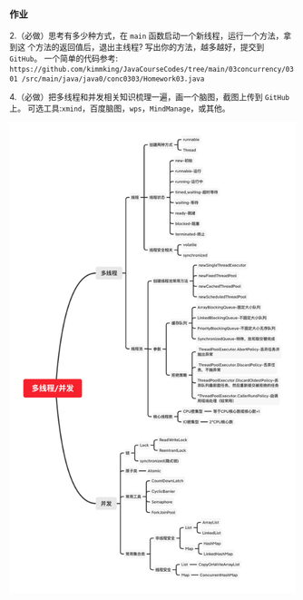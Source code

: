 ### 作业

2.（必做）思考有多少种方式，在 `main` 函数启动一个新线程，运行一个方法，拿到这
个方法的返回值后，退出主线程? 写出你的方法，越多越好，提交到 `GitHub`。
一个简单的代码参考: `https://github.com/kimmking/JavaCourseCodes/tree/main/03concurrency/0301 /src/main/java/java0/conc0303/Homework03.java`



4.（必做）把多线程和并发相关知识梳理一遍，画一个脑图，截图上传到 `GitHub` 上。 可选工具:`xmind`，百度脑图，`wps`，`MindManage`，或其他。

![](https://github.com/jiongjiongjiong/JAVA-01/blob/main/Week_04/并发.png?raw=true)